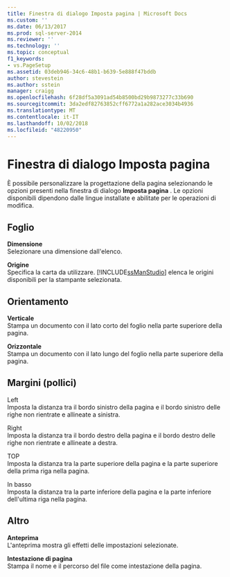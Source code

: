```yaml
---
title: Finestra di dialogo Imposta pagina | Microsoft Docs
ms.custom: ''
ms.date: 06/13/2017
ms.prod: sql-server-2014
ms.reviewer: ''
ms.technology: ''
ms.topic: conceptual
f1_keywords:
- vs.PageSetup
ms.assetid: 03deb946-34c6-48b1-b639-5e888f47bddb
author: stevestein
ms.author: sstein
manager: craigg
ms.openlocfilehash: 6f28df5a3091ad54b8500bd29b9873277c33b690
ms.sourcegitcommit: 3da2edf82763852cff6772a1a282ace3034b4936
ms.translationtype: MT
ms.contentlocale: it-IT
ms.lasthandoff: 10/02/2018
ms.locfileid: "48220950"
---
```

# <a name="page-setup-dialog-box"></a>Finestra di dialogo Imposta pagina
  È possibile personalizzare la progettazione della pagina selezionando le opzioni presenti nella finestra di dialogo **Imposta pagina** . Le opzioni disponibili dipendono dalle lingue installate e abilitate per le operazioni di modifica.  
  
## <a name="paper"></a>Foglio  
 **Dimensione**  
 Selezionare una dimensione dall'elenco.  
  
 **Origine**  
 Specifica la carta da utilizzare. [!INCLUDE[ssManStudio](../../includes/ssmanstudio-md.md)] elenca le origini disponibili per la stampante selezionata.  
  
## <a name="orientation"></a>Orientamento  
 **Verticale**  
 Stampa un documento con il lato corto del foglio nella parte superiore della pagina.  
  
 **Orizzontale**  
 Stampa un documento con il lato lungo del foglio nella parte superiore della pagina.  
  
## <a name="margins-inches"></a>Margini (pollici)  
 Left  
 Imposta la distanza tra il bordo sinistro della pagina e il bordo sinistro delle righe non rientrate e allineate a sinistra.  
  
 Right  
 Imposta la distanza tra il bordo destro della pagina e il bordo destro delle righe non rientrate e allineate a destra.  
  
 TOP  
 Imposta la distanza tra la parte superiore della pagina e la parte superiore della prima riga nella pagina.  
  
 In basso  
 Imposta la distanza tra la parte inferiore della pagina e la parte inferiore dell'ultima riga nella pagina.  
  
## <a name="other"></a>Altro  
 **Anteprima**  
 L'anteprima mostra gli effetti delle impostazioni selezionate.  
  
 **Intestazione di pagina**  
 Stampa il nome e il percorso del file come intestazione della pagina.  
  
  
